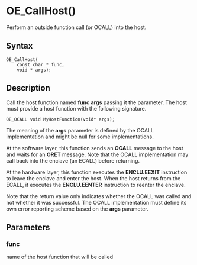 # OE_CallHost()

Perform an outside function call (or OCALL) into the host.

## Syntax

    OE_CallHost(
        const char * func,
        void * args);
## Description 

Call the host function named **func** **args** passing it the  parameter. The host must provide a host function with the following signature.

```
OE_OCALL void MyHostFunction(void* args);
```



The meaning of the **args** parameter is defined by the OCALL implementation and might be null for some implementations.

At the software layer, this function sends an **OCALL** message to the host and waits for an **ORET** message. Note that the OCALL implementation may call back into the enclave (an ECALL) before returning.

At the hardware layer, this function executes the **ENCLU.EEXIT** instruction to leave the enclave and enter the host. When the host returns from the ECALL, it executes the **ENCLU.EENTER** instruction to reenter the enclave.

Note that the return value only indicates whether the OCALL was called and not whether it was successful. The OCALL implementation must define its own error reporting scheme based on the **args** parameter.

## Parameters

### func

name of the host function that will be called

